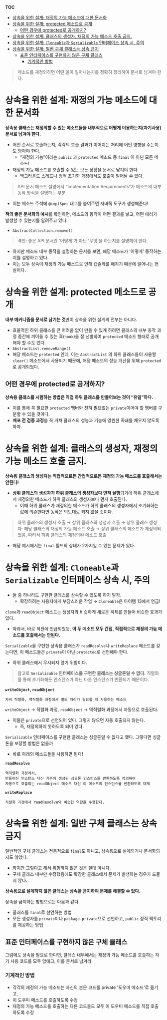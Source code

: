 **TOC**
- [상속을 위한 설계: 재정의 가능 메소드에 대한 문서화](#상속을-위한-설계-재정의-가능-메소드에-대한-문서화)
- [상속을 위한 설계: protected 메소드로 공개](#상속을-위한-설계-protected-메소드로-공개)
  - [어떤 경우에 protected로 공개하지?](#어떤-경우에-protected로-공개하지)
- [상속을 위한 설계: 클래스의 생성자, 재정의 가능 메소드 호출 금지.](#상속을-위한-설계-클래스의-생성자-재정의-가능-메소드-호출-금지)
- [상속을 위한 설계: `Cloneable`과 `Serializable` 인터페이스 상속 시, 주의](#상속을-위한-설계-cloneable과-serializable-인터페이스-상속-시-주의)
- [상속을 위한 설계: 일반 구체 클래스는 상속 금지](#상속을-위한-설계-일반-구체-클래스는-상속-금지)
  - [표준 인터페이스를 구현하지 않은 구체 클래스](#표준-인터페이스를-구현하지-않은-구체-클래스)
    - [기계적인 방법](#기계적인-방법)

> 메소드를 재정의하면 어떤 일이 일어나는지를 정확히 정리하여 문서로 남겨야 한다.

# 상속을 위한 설계: 재정의 가능 메소드에 대한 문서화
**상속용 클래스는 재정의할 수 있는 메소드들을 내부적으로 어떻게 이용하는지(자기사용) 문서로 남겨야 한다.**
- 어떤 순서로 호출하는지, 각각의 호출 결과가 이어지는 처리에 어떤 영향을 주는지도 담아야 한다.
  - “재정의 가능”이라는 `public` 과 `protected` 메소드 중 `final` 이 아닌 모든 메소드!
- 재정의 가능 메소드를 호출할 수 있는 모든 상황을 문서로 남겨야 한다.
  - 백그라운드 스레드나 정적 초기화 과정에서도 호출이 일어날 수 있다.

> API 문서 메소드 설명에서 “Implementation Requirements”가 메소드의 내부 동작 방식을 설명하는 부분
- 이는 메소드 주석에 `@implSpec` 태그를 붙여주면 자바독 도구가 생성해준다!

**책의 좋은 문서화의 예시**를 확인하면, 메소드의 동작이 어떤 결과를 낳고, 어떤 에러가 발생할 수 있는지를 알려주고 있다.
- `AbstractCollection.remove()`

> 격언: 좋은 API 문서란 '어떻게'가 아닌 '무엇'을 하는지를 설명해야 한다.
- 하지만 메소드 내부 동작을 설명하는 문서를 보면, 해당 메소드가 '어떻게' 동작하는지를 설명하고 있다.
- 이는 모두 상속이 재정의 가능 메소드로 인해 캡슐화를 해치기 때문에 일어나는 현실이다.

# 상속을 위한 설계: protected 메소드로 공개
**내부 메커니즘을 문서로 남기는 것**만이 상속을 위한 설계의 전부는 아니다.
- 효율적인 하위 클래스를 큰 어려움 없이 만들 수 있게 하려면 클래스의 내부 동작 과정 중간에 끼어들 수 있는 훅(`hook`)을 잘 선별하여 `protected` 메소드 형태로 공개해야 할 수도 있다.
- `AbstractList.removeRange()`
- 해당 메소드는 `protected` 인데, 이는 `AbstractList` 의 하위 클래스들이 사용할 `clear()` 메소드에서 사용되기 때문에, 해당 메소드의 성능 개선을 위해 `protected` 로 공개되었다.

## 어떤 경우에 protected로 공개하지?
**상속용 클래스를 시험하는 방법은 직접 하위 클래스를 만들어보는 것이 “유일”하다.**
- 이를 통해 꼭 필요한 `protected` 멤버와 전혀 필요없는 `private`이어야 할 멤버를 구분할 수 있을 것이다.
- **배포 전 검증 과정**을 꼭 거쳐 클래스의 성능과 기능에 영원한 족쇄를 채우지 않도록 하자.

# 상속을 위한 설계: 클래스의 생성자, 재정의 가능 메소드 호출 금지.
**상속용 클래스의 생성자는 직접적으로든 간접적으로든 재정의 가능 메소드를 호출해서는 안된다!**
- **상위 클래스의 생성자가 하위 클래스의 생성자보다 먼저 실행**되기에 하위 클래스에서 재정의한 메소드가 하위 클래스의 생성자보다 먼저 호출된다.
  - 이때 하위 클래스가 재정의한 메소드가 하위 클래스의 생성자에서 초기화하는 값에 의존한다면 동작은 의도대로 되지 않을 것이다.

> 하위 클래스의 생성자 호출 → 상위 클래스의 생성자 호출 → 상위 클래스 생성자: 해당 클래스의 재정의 가능 메소드 호출 → 상위 클래스의 메소드가 재정의되었음, 따라서 하위 클래스의 재정의된 메소드 호출
- 해당 예시에서는 `final` 필드의 상태가 2가지일 수 있는 문제가 있다.

# 상속을 위한 설계: `Cloneable`과 `Serializable` 인터페이스 상속 시, 주의
- 둘 중 하나라도 구현한 클래스를 상속할 수 있도록 하지 말자.
  - 확장하려는 사용자에게 부담스러운 작업 → `Cloneable`은 아이템 13에서 언급!

`clone`과 `readObject` 메소드는 생성자와 비슷하게 새로운 객체를 만들어 비슷한 효과가 있다.
- 따라서, 바로 직전에 언급되었듯, **이 두 메소드 모두 간접, 직접적으로 재정의 가능 메소드를 호출해서는 안된다.**

`Serializable`을 구현한 상속용 클래스가 `readResolve`나 `writeReplace` 메소드를 갖는다면, 이 메소드들은 `private`이 아닌 `protected`로 선언해야 한다.
- 하위 클래스에서 무시되지 않기 위함이다.

> 참고로 **`Serializable` 인터페이스를 구현한 클래스는 싱글톤일 수 없다.** 직렬화를 통해 초기화해둔 인스턴스가 아닌 다른 인스턴스가 반환되기 때문이다.

**`writeObject`, `readObject`**
```
자바 직렬화, 역직렬화 과정에서 별도 처리가 필요할 때 사용하는 메소드
```

`writeObject` → 직렬화 과정, `readObject` → 역직렬화 과정에서 자동으로 호출된다.
- 이들은 `private`으로 선언되어 있다. 그렇지 않으면 자동 호출되지 않는다.
  - 즉, 재정의하지 못하도록 되어 있다.

`Serializable` 인터페이스를 구현한 클래스는 싱글톤일 수 없다고 했다. 그렇다면 싱글톤을 보장할 방법은 없을까
- 바로 아래의 메소드들을 사용하면 된다!
    
**`readResolve`**
```
역직렬화 과정에서,
만들어진 인스턴스 대신 기존에 생성된 싱글톤 인스턴스를 반환하도록 정의하여
자동으로 호출되는 readObject 메소드 대신 이 메소드의 인스턴스를 반환하도록 대체
```

**`writeReplace`**
```
직렬화 과정에서 readResolve와 비슷한 역할을 수행한다.
```

# 상속을 위한 설계: 일반 구체 클래스는 상속 금지
일반적인 구체 클래스는 전통적으로 `final`도 아니고, 상속용으로 설계되거나 문서화되지도 않았다.
- 하지만 그렇다고 해서 위험하지 않은 것은 절대 아니다.
- 구체 클래스 내부만 수정했음에도 확장한 클래스에서 문제가 발생하는 경우가 드물지 않다.

**상속용으로 설계하지 않은 클래스는 상속을 금지하여 문제를 해결할 수 있다.**

상속을 금지하는 방법으로는 다음과 같다.
- 클래스를 `final`로 선언하는 방법
- 모든 생성자를 `private`이나 `package-private`으로 선언하고, `public` 정적 팩토리를 제공하는 방법

## 표준 인터페이스를 구현하지 않은 구체 클래스
그럼에도 상속을 필요로 한다면, 클래스 내부에서는 재정의 가능 메소드를 호출하는 자기 사용 코드를 모두 없애고, 이를 문서로 남겨라.

### 기계적인 방법
- 각각의 재정의 가능 메소드는 자신의 본문 코드를 private '도우미 메소드'로 옮기고,
- 이 도우미 메소드를 호출하도록 수정
- 재정의 가능 메소드를 호출하는 다른 코드들도 모두 이 도우미 메소드를 직접 호출하도록 수정